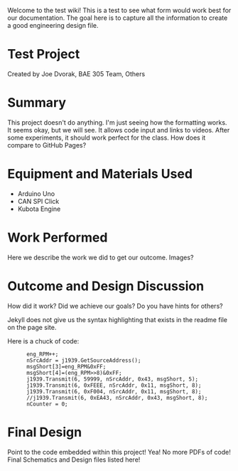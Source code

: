 
Welcome to the test wiki! This is a test to see what form would work best for our documentation. The goal here is to capture all the information to create a good engineering design file.

# Test Project
Created by Joe Dvorak, BAE 305 Team, Others

# Summary
This project doesn't do anything. I'm just seeing how the formatting works. It seems okay, but we will see. It allows code input and links to videos. After some experiments, it should work perfect for the class. How does it compare to GitHub Pages?

# Equipment and Materials Used
* Arduino Uno
* CAN SPI Click
* Kubota Engine

# Work Performed
Here we describe the work we did to get our outcome.
Images?

# Outcome and Design Discussion
How did it work? Did we achieve our goals? Do you have hints for others?

Jekyll does not give us the syntax highlighting that exists in the readme file on the page site.

Here is a chuck of code:

```Arduino
      eng_RPM++;
      nSrcAddr = j1939.GetSourceAddress();
      msgShort[3]=eng_RPM&0xFF;
      msgShort[4]=(eng_RPM>>8)&0xFF;
      j1939.Transmit(6, 59999, nSrcAddr, 0x43, msgShort, 5);
      j1939.Transmit(6, 0xFEEE, nSrcAddr, 0x11, msgShort, 8);
      j1939.Transmit(6, 0xF004, nSrcAddr, 0x11, msgShort, 8);
      //j1939.Transmit(6, 0xEA43, nSrcAddr, 0x43, msgShort, 8);
      nCounter = 0;
```

# Final Design
Point to the code embedded within this project! Yea! No more PDFs of code! Final Schematics and Design files listed here!
